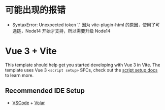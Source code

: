 # 可能出现的报错

- SyntaxError: Unexpected token '.'
  因为 vite-plugin-html 的原因，使用了可选链，Node14 开始才支持，所以需要升级 Node14

# Vue 3 + Vite

This template should help get you started developing with Vue 3 in Vite. The template uses Vue 3 `<script setup>` SFCs, check out the [script setup docs](https://v3.vuejs.org/api/sfc-script-setup.html#sfc-script-setup) to learn more.

## Recommended IDE Setup

- [VSCode](https://code.visualstudio.com/) + [Volar](https://marketplace.visualstudio.com/items?itemName=johnsoncodehk.volar)
